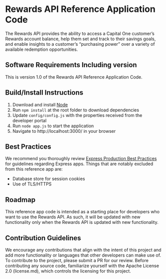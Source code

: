 # Rewards API Reference Application Code
The Rewards API provides the ability to access a Capital One customer’s Rewards account balance, help them set and track to their savings goals, and enable insights to a customer’s “purchasing power” over a variety of available redemption opportunities.

## Software Requirements Including version
This is version 1.0 of the Rewards API Reference Application Code. 

## Build/Install Instructions
1. Download and install [Node]
2. Run `npm install` at the root folder to download dependencies
3. Update `config/config.js` with the properties received from the developer portal
3. Run `node app.js` to start the application
4. Navigate to http://localhost:3000/ in your browser
 
## Best Practices
We recommend you thoroughly review [Express Production Best Practices] for guidelines regarding Express apps. Things that are notably excluded from this reference app are:
* Database store for session cookies
* Use of TLS/HTTPS


## Roadmap
This reference app code is intended as a starting place for developers who want to use the Rewards API. As such, it will be updated with new functionality only when the Rewards API is updated with new functionality.

## Contribution Guidelines
We encourage any contributions that align with the intent of this project and add more functionality or languages that other developers can make use of. To contribute to the project, please submit a PR for our review. Before contributing any source code, familiarize yourself with the Apache License 2.0 (license.md), which controls the licensing for this project.

[node]:<https://nodejs.org>
[Express Production Best Practices]:<http://expressjs.com/en/advanced/best-practice-security.html>
